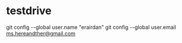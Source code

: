 # testdrive
git config --global user.name "erairdan" 
git config --global user.email ms.hereandther@gmail.com
